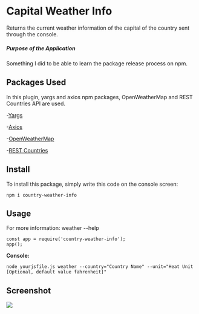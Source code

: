 # Capital Weather Info

Returns the current weather information of the capital of the country sent through the console.

##### Purpose of the Application
Something I did to be able to learn the package release process on npm.

## Packages Used

In this plugin, yargs and axios npm packages, OpenWeatherMap and REST Countries API are used.

-[Yargs](https://www.npmjs.com/package/yargs)

-[Axios](https://www.npmjs.com/package/axios)

-[OpenWeatherMap](https://openweathermap.org/)

-[REST Countries](https://restcountries.com/)

## Install

To install this package, simply write this code on the console screen:

```
npm i country-weather-info
```

## Usage

For more information: weather --help

```
const app = require('country-weather-info');
app();
```

**Console:** 
  
```
node yourjsfile.js weather --country="Country Name" --unit="Heat Unit [Optional, default value fahrenheit]"
```



## Screenshot

![](https://i.imgur.com/de8oVnM.png)
